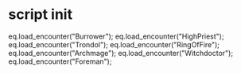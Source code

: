 # script init





eq.load_encounter("Burrower");
eq.load_encounter("HighPriest");
eq.load_encounter("Trondol");
eq.load_encounter("RingOfFire");
eq.load_encounter("Archmage");
eq.load_encounter("Witchdoctor");
eq.load_encounter("Foreman");
